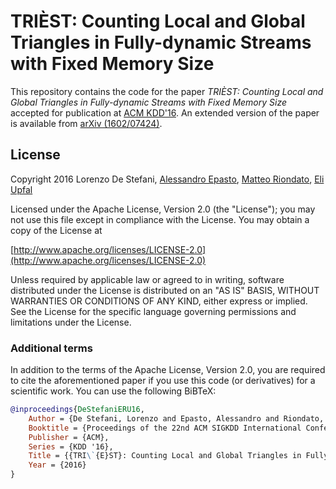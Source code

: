 # TRIÈST: Counting Local and Global Triangles in Fully-dynamic Streams with Fixed Memory Size

This repository contains the code for the paper *TRIÈST: Counting Local and
Global Triangles in Fully-dynamic Streams with Fixed Memory Size* accepted for
publication at [ACM KDD'16](http://www.kdd.org/kdd2016/). An extended version of
the paper is available from [arXiv
(1602/07424)](https://arxiv.org/abs/1602.07424).

## License

Copyright 2016 Lorenzo De Stefani, [Alessandro Epasto](http://www.epasto.org), [Matteo Riondato](http://matteo.rionda.to), [Eli Upfal](http://cs.brown.edu/people/eli/)

Licensed under the Apache License, Version 2.0 (the "License");
you may not use this file except in compliance with the License.
You may obtain a copy of the License at

[http://www.apache.org/licenses/LICENSE-2.0](http://www.apache.org/licenses/LICENSE-2.0)

Unless required by applicable law or agreed to in writing, software
distributed under the License is distributed on an "AS IS" BASIS,
WITHOUT WARRANTIES OR CONDITIONS OF ANY KIND, either express or implied.
See the License for the specific language governing permissions and
limitations under the License.

### Additional terms

In addition to the terms of the Apache License, Version 2.0, you are required to
cite the aforementioned paper if you use this code (or derivatives) for a
scientific work. You can use the following BiBTeX:

```bibtex
@inproceedings{DeStefaniERU16,
	Author = {De Stefani, Lorenzo and Epasto, Alessandro and Riondato, Matteo and Upfal, Eli},
	Booktitle = {Proceedings of the 22nd ACM SIGKDD International Conference on Knowledge Discovery and Data Mining},
	Publisher = {ACM},
	Series = {KDD '16},
	Title = {{TRI\`{E}ST}: Counting Local and Global Triangles in Fully-dynamic Streams with Fixed Memory Size},
	Year = {2016}
}
```
